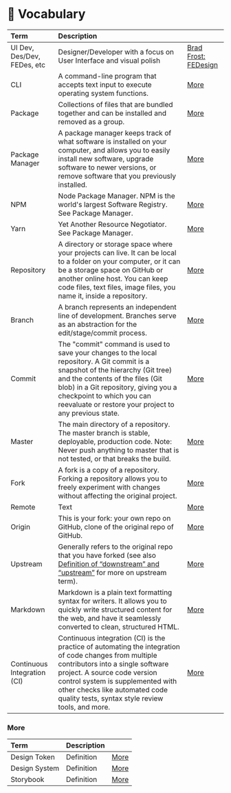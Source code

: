 # 🤷 Vocabulary

| Term | Description |  |
| :- | :- | :- |
| UI Dev, Des/Dev, FEDes, etc | Designer/Developer with a focus on User Interface and visual polish | [Brad Frost: FEDesign](https://bradfrost.com/blog/post/frontend-design/) |
| CLI | A command-line program that accepts text input to execute operating system functions. | [More](https://www.w3schools.com/whatis/whatis_cli.asp) |
| Package | Collections of files that are bundled together and can be installed and removed as a group. | [More]() |
| Package Manager | A package manager keeps track of what software is installed on your computer, and allows you to easily install new software, upgrade software to newer versions, or remove software that you previously installed.  | [More](https://www.w3schools.com/whatis/whatis_cli.asp) |
| NPM | Node Package Manager. NPM is the world's largest Software Registry. See Package Manager. | [More](https://www.w3schools.com/whatis/whatis_npm.asp) |
| Yarn | Yet Another Resource Negotiator. See Package Manager. | [More](https://www.w3schools.com/whatis/whatis_npm.asp) |
| Repository | A directory or storage space where your projects can live. It can be local to a folder on your computer, or it can be a storage space on GitHub or another online host. You can keep code files, text files, image files, you name it, inside a repository. | [More](https://readwrite.com/2013/09/30/understanding-github-a-journey-for-beginners-part-1/) |
| Branch | A branch represents an independent line of development. Branches serve as an abstraction for the edit/stage/commit process.  | [More](https://www.atlassian.com/git/tutorials/using-branches#:~:text=A%20branch%20represents%20an%20independent%20line%20of%20development.&text=The%20git%20branch%20command%20lets,checkout%20and%20git%20merge%20commands.) |
| Commit | The "commit" command is used to save your changes to the local repository. A Git commit is a snapshot of the hierarchy (Git tree) and the contents of the files (Git blob) in a Git repository, giving you a checkpoint to which you can reevaluate or restore your project to any previous state. | [More]() |
| Master | The main directory of a repository. The master branch is stable, deployable, production code. Note: Never push anything to master that is not tested, or that breaks the build. | [More](https://thenewstack.io/dont-mess-with-the-master-working-with-branches-in-git-and-github/#:~:text=One%20word%3A%20the%20master%20branch,or%20that%20breaks%20the%20build.) |
| Fork | A fork is a copy of a repository. Forking a repository allows you to freely experiment with changes without affecting the original project. | [More]() |
| Remote | Text | [More]() |
| Origin | This is your fork: your own repo on GitHub, clone of the original repo of GitHub. | [More](https://stackoverflow.com/questions/9257533/what-is-the-difference-between-origin-and-upstream-on-github) |
| Upstream | Generally refers to the original repo that you have forked (see also [Definition of “downstream” and “upstream”](https://stackoverflow.com/questions/2739376/definition-of-downstream-and-upstream/2749166#2749166) for more on upstream term). | [More](https://docs.github.com/en/enterprise/2.13/user/articles/fork-a-repo#:~:text=A%20fork%20is%20a%20copy,point%20for%20your%20own%20idea.) |
| Markdown | Markdown is a plain text formatting syntax for writers. It allows you to quickly write structured content for the web, and have it seamlessly converted to clean, structured HTML. | [More](https://ghost.org/changelog/markdown/) |
| Continuous Integration (CI) | Continuous integration (CI) is the practice of automating the integration of code changes from multiple contributors into a single software project. A source code version control system is supplemented with other checks like automated code quality tests, syntax style review tools, and more.   | [More](https://www.atlassian.com/continuous-delivery/continuous-integration) |

### More

| Term | Description |  |
| :- | :- | :- |
| Design Token | Definition | [More]() |
| Design System | Definition | [More]() |
| Storybook | Definition | [More]() |
